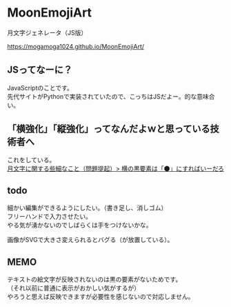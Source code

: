 # MoonEmojiArt
月文字ジェネレータ（JS版）  

https://mogamoga1024.github.io/MoonEmojiArt/

## JSってなーに？

JavaScriptのことです。  
先代サイトがPythonで実装されていたので、こっちはJSだよー。的な意味合い。

## 「横強化」「縦強化」ってなんだよｗと思っている技術者へ

これをしている。  
[月文字に関する些細なこと（問題提起）> 横の黒要素は「🌑」にすればいーだろ](https://qiita.com/mogamoga1337/items/fa44faf390ebf5a45192#%E6%A8%AA%E3%81%AE%E9%BB%92%E8%A6%81%E7%B4%A0%E3%81%AF%E3%81%AB%E3%81%99%E3%82%8C%E3%81%B0%E3%81%84%E3%83%BC%E3%81%A0%E3%82%8D)

## todo

細かい編集ができるようにしたい。（書き足し、消しゴム）  
フリーハンドで入力させたい。  
やる気が湧かないのでしばらくは手をつけないかな。

画像がSVGで大きさ変えられるとバグる（が放置している）。

## MEMO

テキストの絵文字が反映されないのは黒の要素がないためです。  
（それ以前に普通に表示がおかしい気がするが）  
やろうと思えば反映できますが必要性を感じないので対応しません。

